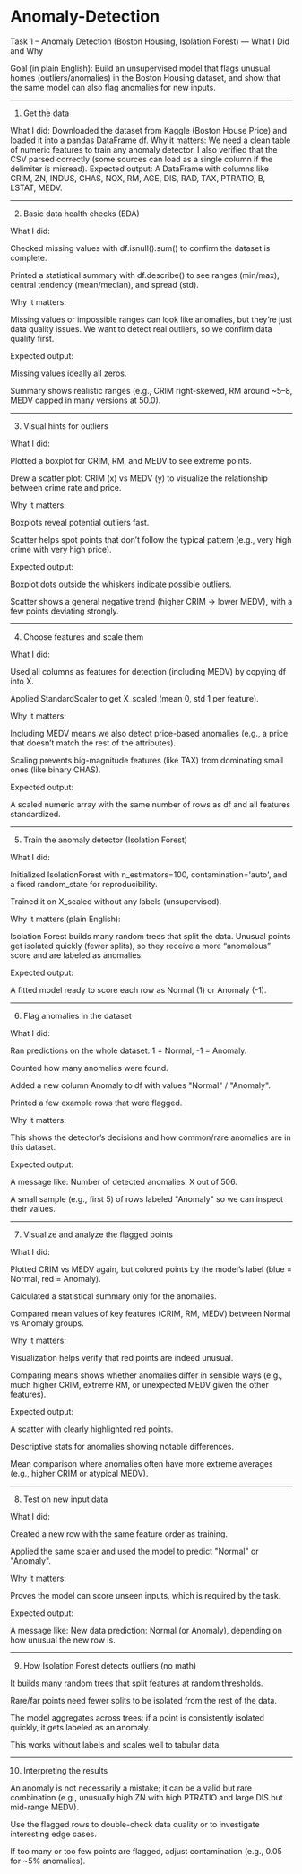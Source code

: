 # Anomaly-Detection
Task 1 – Anomaly Detection (Boston Housing, Isolation Forest) — What I Did and Why

Goal (in plain English):
Build an unsupervised model that flags unusual homes (outliers/anomalies) in the Boston Housing dataset, and show that the same model can also flag anomalies for new inputs.


---

1) Get the data

What I did: Downloaded the dataset from Kaggle (Boston House Price) and loaded it into a pandas DataFrame df.
Why it matters: We need a clean table of numeric features to train any anomaly detector. I also verified that the CSV parsed correctly (some sources can load as a single column if the delimiter is misread).
Expected output: A DataFrame with columns like CRIM, ZN, INDUS, CHAS, NOX, RM, AGE, DIS, RAD, TAX, PTRATIO, B, LSTAT, MEDV.


---

2) Basic data health checks (EDA)

What I did:

Checked missing values with df.isnull().sum() to confirm the dataset is complete.

Printed a statistical summary with df.describe() to see ranges (min/max), central tendency (mean/median), and spread (std).


Why it matters:

Missing values or impossible ranges can look like anomalies, but they’re just data quality issues. We want to detect real outliers, so we confirm data quality first.


Expected output:

Missing values ideally all zeros.

Summary shows realistic ranges (e.g., CRIM right-skewed, RM around ~5–8, MEDV capped in many versions at 50.0).



---

3) Visual hints for outliers

What I did:

Plotted a boxplot for CRIM, RM, and MEDV to see extreme points.

Drew a scatter plot: CRIM (x) vs MEDV (y) to visualize the relationship between crime rate and price.


Why it matters:

Boxplots reveal potential outliers fast.

Scatter helps spot points that don’t follow the typical pattern (e.g., very high crime with very high price).


Expected output:

Boxplot dots outside the whiskers indicate possible outliers.

Scatter shows a general negative trend (higher CRIM → lower MEDV), with a few points deviating strongly.



---

4) Choose features and scale them

What I did:

Used all columns as features for detection (including MEDV) by copying df into X.

Applied StandardScaler to get X_scaled (mean 0, std 1 per feature).


Why it matters:

Including MEDV means we also detect price-based anomalies (e.g., a price that doesn’t match the rest of the attributes).

Scaling prevents big-magnitude features (like TAX) from dominating small ones (like binary CHAS).


Expected output:

A scaled numeric array with the same number of rows as df and all features standardized.



---

5) Train the anomaly detector (Isolation Forest)

What I did:

Initialized IsolationForest with n_estimators=100, contamination='auto', and a fixed random_state for reproducibility.

Trained it on X_scaled without any labels (unsupervised).


Why it matters (plain English):

Isolation Forest builds many random trees that split the data. Unusual points get isolated quickly (fewer splits), so they receive a more “anomalous” score and are labeled as anomalies.


Expected output:

A fitted model ready to score each row as Normal (1) or Anomaly (-1).



---

6) Flag anomalies in the dataset

What I did:

Ran predictions on the whole dataset: 1 = Normal, -1 = Anomaly.

Counted how many anomalies were found.

Added a new column Anomaly to df with values "Normal" / "Anomaly".

Printed a few example rows that were flagged.


Why it matters:

This shows the detector’s decisions and how common/rare anomalies are in this dataset.


Expected output:

A message like: Number of detected anomalies: X out of 506.

A small sample (e.g., first 5) of rows labeled "Anomaly" so we can inspect their values.



---

7) Visualize and analyze the flagged points

What I did:

Plotted CRIM vs MEDV again, but colored points by the model’s label (blue = Normal, red = Anomaly).

Calculated a statistical summary only for the anomalies.

Compared mean values of key features (CRIM, RM, MEDV) between Normal vs Anomaly groups.


Why it matters:

Visualization helps verify that red points are indeed unusual.

Comparing means shows whether anomalies differ in sensible ways (e.g., much higher CRIM, extreme RM, or unexpected MEDV given the other features).


Expected output:

A scatter with clearly highlighted red points.

Descriptive stats for anomalies showing notable differences.

Mean comparison where anomalies often have more extreme averages (e.g., higher CRIM or atypical MEDV).



---

8) Test on new input data

What I did:

Created a new row with the same feature order as training.

Applied the same scaler and used the model to predict "Normal" or "Anomaly".


Why it matters:

Proves the model can score unseen inputs, which is required by the task.


Expected output:

A message like: New data prediction: Normal (or Anomaly), depending on how unusual the new row is.



---

9) How Isolation Forest detects outliers (no math)

It builds many random trees that split features at random thresholds.

Rare/far points need fewer splits to be isolated from the rest of the data.

The model aggregates across trees: if a point is consistently isolated quickly, it gets labeled as an anomaly.

This works without labels and scales well to tabular data.



---

10) Interpreting the results

An anomaly is not necessarily a mistake; it can be a valid but rare combination (e.g., unusually high ZN with high PTRATIO and large DIS but mid-range MEDV).

Use the flagged rows to double-check data quality or to investigate interesting edge cases.

If too many or too few points are flagged, adjust contamination (e.g., 0.05 for ~5% anomalies).
